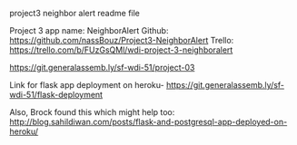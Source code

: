 project3 neighbor alert
readme file


Project 3 app name: NeighborAlert
Github: https://github.com/nassBouz/Project3-NeighborAlert
Trello: https://trello.com/b/FUzGsQMl/wdi-project-3-neighboralert


https://git.generalassemb.ly/sf-wdi-51/project-03

Link for flask app deployment on heroku- https://git.generalassemb.ly/sf-wdi-51/flask-deployment

Also, Brock found this which might help too: http://blog.sahildiwan.com/posts/flask-and-postgresql-app-deployed-on-heroku/